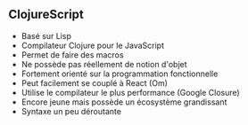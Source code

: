 ##  ClojureScript

* Basé sur Lisp
* Compilateur Clojure pour le JavaScript
* Permet de faire des macros
* Ne possède pas réellement de notion d'objet
* Fortement orienté sur la programmation fonctionnelle
* Peut facilement se couplé à React (Om)
* Utilise le compilateur le plus performance (Google Closure)
* Encore jeune mais possède un écosystème grandissant
* Syntaxe un peu déroutante
